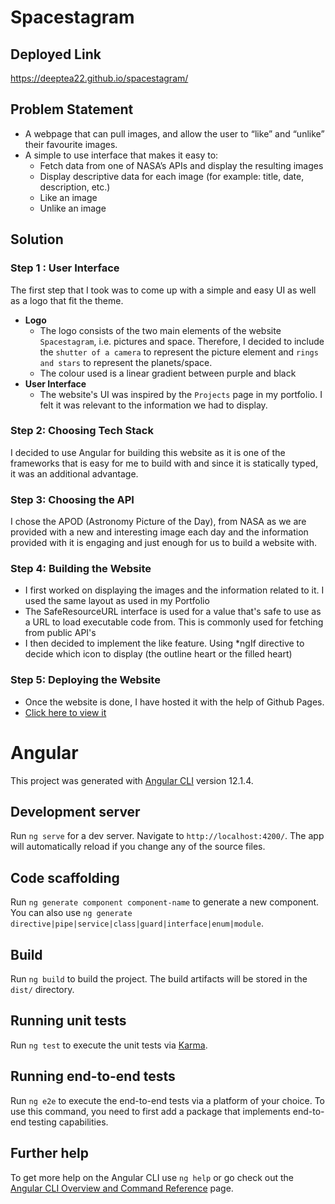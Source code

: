 # Spacestagram

## Deployed Link
https://deeptea22.github.io/spacestagram/

## Problem Statement
- A webpage that can pull images, and allow the user to “like” and “unlike” their favourite images. 
- A simple to use interface that makes it easy to: 
	- Fetch data from one of NASA’s APIs and display the resulting images 
	-  Display descriptive data for each image (for example: title, date, description, etc.)
	- Like an image 
	-  Unlike an image

## Solution
### Step 1 : User Interface
The first step that I took was to come up with a simple and easy UI as well as a logo that fit the theme.
- **Logo** 
	- The logo consists of the two main elements of the website `Spacestagram`, i.e. pictures and space. Therefore, I decided to include the `shutter of a camera` to represent the picture element and `rings and stars` to represent the planets/space.
	- The colour used is a linear gradient between purple and black 
- **User Interface**
	- The website's UI was inspired by the `Projects` page in my portfolio. I felt it was relevant to the information we had to display.

### Step 2: Choosing Tech Stack
I decided to use Angular for building this website as it is one of the frameworks that is easy for me to build with and since it is statically typed, it was an additional advantage.

### Step 3: Choosing the API
I chose the APOD (Astronomy Picture of the Day), from NASA as we are provided with a new and interesting image each day and the information provided with it is engaging and just enough for us to build a website with.

### Step 4: Building the Website
- I first worked on displaying the images and the information related to it. I used the same layout as used in my Portfolio
- The SafeResourceURL interface is used for a value that's safe to use as a URL to load executable code from. This is commonly used for fetching from public API's
- I then decided to implement the like feature. Using *ngIf directive to decide which icon to display (the outline heart or the filled heart)

### Step 5: Deploying the Website
- Once the website is done, I have hosted it with the help of Github Pages.
- [Click here to view it](https://deeptea22.github.io/spacestagram/)

# Angular
This project was generated with [Angular CLI](https://github.com/angular/angular-cli) version 12.1.4.

## Development server

Run `ng serve` for a dev server. Navigate to `http://localhost:4200/`. The app will automatically reload if you change any of the source files.

## Code scaffolding

Run `ng generate component component-name` to generate a new component. You can also use `ng generate directive|pipe|service|class|guard|interface|enum|module`.

## Build

Run `ng build` to build the project. The build artifacts will be stored in the `dist/` directory.

## Running unit tests

Run `ng test` to execute the unit tests via [Karma](https://karma-runner.github.io).

## Running end-to-end tests

Run `ng e2e` to execute the end-to-end tests via a platform of your choice. To use this command, you need to first add a package that implements end-to-end testing capabilities.

## Further help

To get more help on the Angular CLI use `ng help` or go check out the [Angular CLI Overview and Command Reference](https://angular.io/cli) page.
